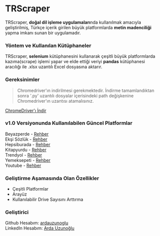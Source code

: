 # TRScraper

  TRScraper, **doğal dil işleme uygulamaları**nda kullanılmak amacıyla geliştirilmiş, Türkçe içerik girilen büyük platformlarda **metin madenciliği** yapma imkanı sunan bir uygulamadır.
  
### Yöntem ve Kullanılan Kütüphaneler

  TRScraper, **selenium** kütüphanesini kullanarak çeşitli büyük platformlarda kazıma(scrape) işlemi yapar ve elde ettiği veriyi **pandas** kütüphanesi aracılığı ile .xlsx uzantılı Excel dosyasına aktarır.
  
### Gereksinimler

> Chromedriver'ın indirilmesi gerekmektedir. İndirme tamamlandıktan sonra '.py' uzantılı dosyalar içerisindeki path değişkenine Chromedriver'ın uzantısı atamalısınız. <br>

[ChromeDriver'ı İndir](https://chromedriver.storage.googleapis.com/index.html?path=84.0.4147.30/)

### v1.0 Versiyonunda Kullanılabilen Güncel Platformlar

Beyazperde - [Rehber](https://youtu.be/DjEZiUGOnAo) <br>
Ekşi Sözlük - [Rehber](https://youtu.be/4UbBPghlB_g) <br>
Hepsiburada - [Rehber](https://youtu.be/brK3WOe02J8) <br>
Kitapyurdu - [Rehber](https://youtu.be/GE3UVOD35is) <br>
Trendyol - [Rehber](https://youtu.be/pbbj2BadN7Y) <br>
Yemeksepeti - [Rehber](https://youtu.be/dDTxDzO2TTg) <br>
Youtube - [Rehber](https://youtu.be/NnSaqihGqq8) <br>

### Geliştirme Aşamasında Olan Özellikler

- Çeşitli Platformlar <br>
- Arayüz <br>
- Kullanılabilir Drive Sayısını Arttırma <br>

### Geliştirici

Github Hesabım: [ardauzunoglu](https://github.com/ardauzunoglu) <br>
LinkedIn Hesabım: [Arda Uzunoğlu](https://www.linkedin.com/in/arda-uzunoğlu/) <br>
